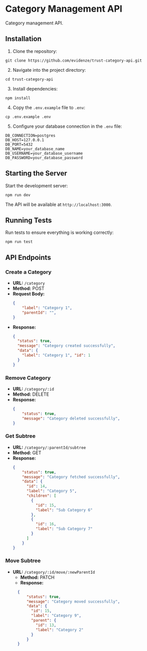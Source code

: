 # Category Management API

Category management API.

## Installation

1. Clone the repository:

```
git clone https://github.com/evidenze/trust-category-api.git
```

2. Navigate into the project directory:

```
cd trust-category-api
```

3. Install dependencies:

```
npm install
```

4. Copy the `.env.example` file to `.env`:

```
cp .env.example .env
```

5. Configure your database connection in the `.env` file:

```
DB_CONNECTION=postgres
DB_HOST=127.0.0.1
DB_PORT=5432
DB_NAME=your_database_name
DB_USERNAME=your_database_username
DB_PASSWORD=your_database_password
```

## Starting the Server

Start the development server:

```
npm run dev
```

The API will be available at `http://localhost:3000`.

## Running Tests

Run tests to ensure everything is working correctly: 

```
npm run test
```

## API Endpoints

### Create a Category

- **URL:** `/category`
- **Method:** POST
- **Request Body:**
  ```json
  {
      "label": "Category 1",
      "parentId": "",
  }
  ```
- **Response:**
  ```json
  {
    "status": true,
    "message": "Category created successfully",
    "data": {
      "label": "Category 1", "id": 1
    }
  }
  ```

### Remove Category

- **URL:** `/category/:id`
- **Method:** DELETE
- **Response:**
  ```json
  {
      "status": true,
      "message": "Category deleted successfully",
  }
  ```

### Get Subtree

- **URL:** `/category/:parentId/subtree`
- **Method:** GET
- **Response:**
  ```json
  {
      "status": true,
      "message": "Category fetched successfully",
      "data": {
        "id": 14,
        "label": "Category 5",
        "children": [
          {
            "id": 15,
            "label": "Sub Category 6"
          },
          {
            "id": 16,
            "label": "Sub Category 7"
          }
        ]
      }
  }
  ```

### Move Subtree

- **URL:** `/category/:id/move/:newParentId`
  - **Method:** PATCH
  - **Response:**
  ```json
    {
        "status": true,
        "message": "Category moved successfully",
        "data": {
          "id": 15,
          "label": "Category 9",
          "parent": {
            "id": 13,
            "label": "Category 2"
          }
        }
    }
    ```